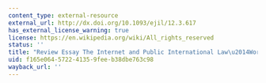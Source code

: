 ```yaml
---
content_type: external-resource
external_url: http://dx.doi.org/10.1093/ejil/12.3.617
has_external_license_warning: true
license: https://en.wikipedia.org/wiki/All_rights_reserved
status: ''
title: "Review Essay The Internet and Public International Law\u2014Worlds Apart?"
uid: f165e064-5722-4135-9fee-b38dbe763c98
wayback_url: ''
---
```

